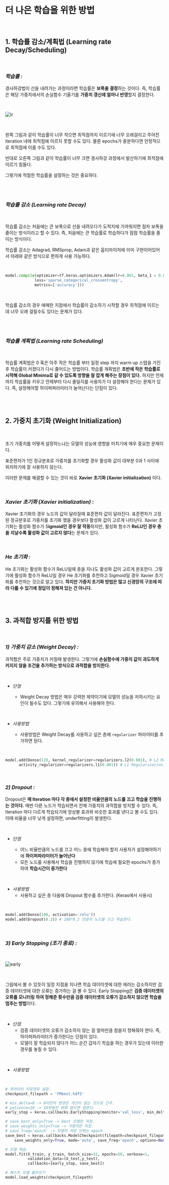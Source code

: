 # **더 나은 학습을 위한 방법**

<br>

## **1. 학습률 감소/계획법 (Learning rate Decay/Scheduling)**

<br>

### *학습률 :*
경사하강법이 산을 내려가는 과정이라면 학습률은 **보폭을 결정**하는 것이다. 즉, 학습률은 해당 가중치에서의 손실함수 기울기를 **가중치 갱신에 얼마나 반영**할지 결정한다.

<br>

![lr](https://user-images.githubusercontent.com/89771322/146884908-94a56911-e41b-48f0-a0f3-8cc1074a7d3b.jpeg)

<br>

왼쪽 그림과 같이 학습률이 너무 작으면 최적점까지 이르기에 너무 오래걸리고 주어진 iteration 내에 최적점에 이르지 못할 수도 있다. 물론 epochs가 충분하다면 안정적으로 최적점에 이를 수도 있다.

반대로 오른쪽 그림과 같이 학습률이 너무 크면 경사하강 과정에서 발산하기에 최적점에 이르기 힘들다.

그렇기에 적절한 학습률을 설정하는 것은 중요하다.

<br>
<br>

### *학습률 감소 (Learning rate Decay)*

<br>

학습률 감소는 처음에는 큰 보폭으로 산을 내려오다가 도착지에 가까워지면 점차 보폭을 줄이는 방식이라고 할 수 있다. 즉, 처음에는 큰 학습률로 학습하다가 점점 학습률을 줄이는 방식이다.

학습률 감소는 Adagrad, RMSprop, Adam과 같은 옵티마이저에 이미 구현이어있어서 아래와 같은 방식으로 편하게 사용 가능하다.

<br>

~~~python
model.compile(optimizer=tf.keras.optimizers.Adam(lr=0.001, beta_1 = 0.89),
             loss='sparse_categorical_crossentropy',
             metrics=['accuracy']))
~~~

<br>

학습률 감소의 경우 애매한 지점에서 학습률이 감소하기 시작할 경우 최적점에 이르는 데 너무 오래 걸릴수도 있다는 문제가 있다.

<br>
<br>

### *학습률 계획법 (Learning rate Scheduling)*

<br>

학습률 계획법은 0 혹은 아주 작은 학습률 부터 일정 step 까지 warm up 스텝을 가진 후 학습률이 커졌다가 다시 줄어드는 방법이다. 학습률 계획법은 **초반에 작은 학습률로 시작해 Global Minima로 갈 수 있도록 방향을 잘 잡게 해주는 장점이 있다.** 하지만 언제까지 학습률을 키우고 언제부터 다시 줄일지를 사용자가 다 설정해야 한다는 문제가 있다. 즉, 설정해야할 하이퍼파라미터가 늘어난다는 단점이 있다.

<br>
<br>

## **2. 가중치 초기화 (Weight Initialization)**

<br>

초기 가중치를 어떻게 설정하느냐는 모델의 성능에 영향을 미치기에 매우 중요한 문제이다.

표준편차가 1인 정규분포로 가중치를 초기화할 경우 활성화 값이 대부분 0과 1 사이에 위치하기에 잘 사용하지 않는다.

이러한 문제를 해결할 수 있는 것이 바로 **Xavier 초기화 (Xavier initialization)** 이다.

<br>

### *Xavier 초기화 (Xavier initialization)* :

Xavier 초기화의 경우 노드의 값이 달라질때 표준편차 값이 달라진다. 표준편차가 고정된 정규분포로 가중치를 초기화 했을 경우보다 활성화 값이 고르게 나타난다. Xavier 초기화는 활성화 함수가 S**igmoid인 경우 잘 작동**하지만, 활성화 함수가 **ReLU인 경우 층을 지날수록 활성화 값이 고르지 않다**는 문제가 있다.

<br>

### *He 초기화 :*
He 초기화는 활성화 함수가 ReLU일때 층을 지나도 활성화 값이 고르게 분포한다. 그렇기에 활성화 함수가 ReLU일 경우 He 초기화를 추천하고 Sigmoid일 경우 Xavier 초기화를 추천하는 것으로 알고 있다. **하지만 가중치 초기화 방법은 많고 신경망의 구조에 따라 다를 수 있기에 정답이 정해져 있는 건 아니다.**


<br>
<br>

## **3. 과적합 방지를 위한 방법**

<br>

### *1) 가중치 감소 (Weight Decay) :*

과적합은 주로 가중치가 커질때 발생한다. 그렇기에 **손실함수에 가중치 값이 과도하게 커지지 않을 조건을 추가하는 방식으로 과적합을 방지한다.**

<br>

* *단점*

  * Weight Decay 방법은 매우 강력한 제약이기에 모델의 성능을 저하시키는 요인이 될수도 있다. 그렇기에 유의해서 사용해야 한다. 

<br>

* *사용방법*

  * 사용방법은 Weight Decay를 사용하고 싶은 층에 `regularizer` 파라미터를 추가하면 된다.

<br>

~~~python
model.add(Dense(128, kernel_regularizer=regularizers.l2(0.001), # L2 Regularization
      activity_regularizer=regularizers.l1(0.001)) # L1 Regularization)
~~~

<br>

### *2) Dropout :*

Dropout은 **매 Iteration 마다 각 층에서 설정한 비율만큼의 노드를 끄고 학습을 진행하는 것이다.** 매번 다른 노드가 학습되면서 전체 가중치의 과적합을 방지할 수 있다. 즉, Iteration 마다 다르게 학습되기에 앙상블 효과와 비슷한 효과를 낸다고 볼 수도 있다. 이때 비율을 너무 낮게 설정하면, underfitting이 발생한다. 

<br>

* *단점*

  * 어느 비율만큼의 노드를 끄고 어느 층에 학습해야 할지 사용자가 설정해야하기에 **하이퍼파라미터가 늘어난다**
  * 모든 노드를 사용해서 학습을 진행하지 않기에 학습에 필요한 epochs가 증가하여 **학습시간이 증가한다**

<br>

* *사용방법*
  * 사용하고 싶은 층 다음에 Dropout 함수를 추가한다. (Keras에서 사용시)

<br>

~~~python
model.add(Dense(100, activation='relu'))
model.add(Dropout(0.2)) # 100*0.2 만큼의 노드를 끄고 학습한다.
~~~

<br>

### *3) Early Stopping (조기 종료) :*

<br>

![early](https://user-images.githubusercontent.com/89771322/146904911-2398ed1a-4047-422a-a577-bc3a9ad813ec.png)

<br>

그림에서 볼 수 있듯이 일정 지점을 지나면 학습 데이터셋에 대한 에러는 감소하지만 검증 데이터셋에 대한 오류는 증가하는 걸 볼 수 있다. Early Stopping은 **검증 데이터셋의 오류를 모니터링 하여 정해준 횟수만큼 검증 데이터셋의 오류가 감소하지 않으면 학습을 멈추는 방법**이다.

<br>

* *단점*
  * 검증 데이터셋의 오류가 감소하지 않는 걸 얼마만큼 참을지 정해줘야 한다. 즉, 하이퍼파라미터가 증가한다는 단점이 있다.
  * 모델이 잘 학습되지 않다가 어느 순간 갑자기 학습을 하는 경우가 있는데 이러한 경우를 놓칠 수 있다.

<br>

* *사용방법*

<br>

~~~python
# 파라미터 저장경로 설정.
checkpoint_filepath = 'FMbest.hdf5'

# min_delta=0 -> 0미만의 변경은 개선이 없는 것으로 간주.
# patience=10 -> 10번동안 변화 없으면 멈춘다.
early_stop = keras.callbacks.EarlyStopping(monitor='val_loss', min_delta=0, patience=10, verbose=1)

# save_best_only=True -> best 모델만 저장.
# save_weights_only=True -> 가중치만 저장.
# save_freq='epoch' -> 모델의 저장 단위는 epoch
save_best = keras.callbacks.ModelCheckpoint(filepath=checkpoint_filepath, monitor='val_loss', verbose=1, save_best_only=True,
    save_weights_only=True, mode='auto', save_freq='epoch', options=None)

# 모델 학습.
model.fit(X_train, y_train, batch_size=32, epochs=50, verbose=1, 
          validation_data=(X_test,y_test), 
          callbacks=[early_stop, save_best])

# 베스트 모델 불러오기
model.load_weights(checkpoint_filepath)
~~~